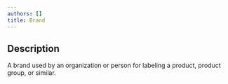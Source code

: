 ```yaml
---
authors: []
title: Brand
---
```


## Description

A brand used by an organization or person for labeling a product, product group, or similar. 
